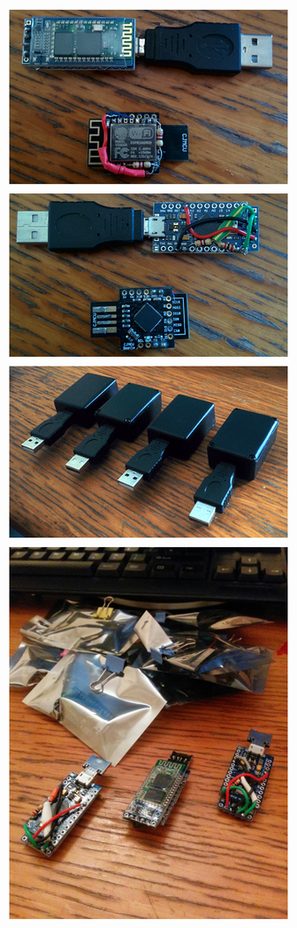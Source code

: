 ![](https://raw.githubusercontent.com/michalmonday/files/master/supremeDuck/resources/repository%20stuff/random_images/1.png)

![](https://raw.githubusercontent.com/michalmonday/files/master/supremeDuck/resources/repository%20stuff/random_images/2.png)

![](https://raw.githubusercontent.com/michalmonday/files/master/supremeDuck/resources/repository%20stuff/random_images/3.png)

![](https://raw.githubusercontent.com/michalmonday/files/master/supremeDuck/resources/repository%20stuff/random_images/4.jpeg)
